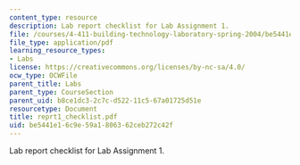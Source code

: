 ```yaml
---
content_type: resource
description: Lab report checklist for Lab Assignment 1.
file: /courses/4-411-building-technology-laboratory-spring-2004/be5441e16c9e59a1806362ceb272c42f_reprt1_checklist.pdf
file_type: application/pdf
learning_resource_types:
- Labs
license: https://creativecommons.org/licenses/by-nc-sa/4.0/
ocw_type: OCWFile
parent_title: Labs
parent_type: CourseSection
parent_uid: b8ce1dc3-2c7c-d522-11c5-67a01725d51e
resourcetype: Document
title: reprt1_checklist.pdf
uid: be5441e1-6c9e-59a1-8063-62ceb272c42f
---
```

Lab report checklist for Lab Assignment 1.